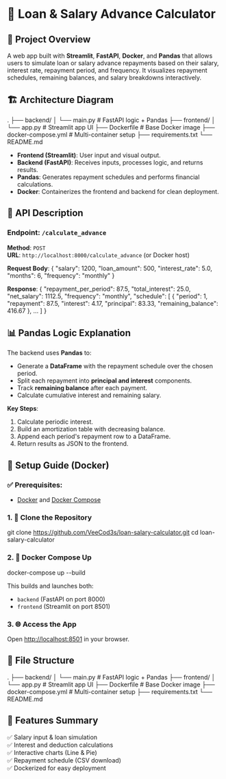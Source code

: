 # 📘 Loan & Salary Advance Calculator

## 🔧 Project Overview

A web app built with **Streamlit**, **FastAPI**, **Docker**, and **Pandas** that allows users to simulate loan or salary advance repayments based on their salary, interest rate, repayment period, and frequency. It visualizes repayment schedules, remaining balances, and salary breakdowns interactively.

## 🏗️ Architecture Diagram

.
├── backend/
│   └── main.py           # FastAPI logic + Pandas
├── frontend/
│   └── app.py            # Streamlit app UI
├── Dockerfile            # Base Docker image
├── docker-compose.yml    # Multi-container setup
├── requirements.txt
└── README.md


- **Frontend (Streamlit)**: User input and visual output.
- **Backend (FastAPI)**: Receives inputs, processes logic, and returns results.
- **Pandas**: Generates repayment schedules and performs financial calculations.
- **Docker**: Containerizes the frontend and backend for clean deployment.

## 📡 API Description

### Endpoint: `/calculate_advance`

**Method**: `POST`  
**URL**: `http://localhost:8000/calculate_advance` (or Docker host)

**Request Body**:
{
  "salary": 1200,
  "loan_amount": 500,
  "interest_rate": 5.0,
  "months": 6,
  "frequency": "monthly"
}

**Response**:
{
  "repayment_per_period": 87.5,
  "total_interest": 25.0,
  "net_salary": 1112.5,
  "frequency": "monthly",
  "schedule": [
    {
      "period": 1,
      "repayment": 87.5,
      "interest": 4.17,
      "principal": 83.33,
      "remaining_balance": 416.67
    },
    ...
  ]
}

## 📊 Pandas Logic Explanation

The backend uses **Pandas** to:
- Generate a **DataFrame** with the repayment schedule over the chosen period.
- Split each repayment into **principal and interest** components.
- Track **remaining balance** after each payment.
- Calculate cumulative interest and remaining salary.

**Key Steps**:
1. Calculate periodic interest.
2. Build an amortization table with decreasing balance.
3. Append each period's repayment row to a DataFrame.
4. Return results as JSON to the frontend.


## 🧪 Setup Guide (Docker)

### ✅ Prerequisites:
- [Docker](https://www.docker.com/) and [Docker Compose](https://docs.docker.com/compose/)

### 1. 📁 Clone the Repository

git clone https://github.com/VeeCod3s/loan-salary-calculator.git
cd loan-salary-calculator

### 2. 🐳 Docker Compose Up

docker-compose up --build

This builds and launches both:
- `backend` (FastAPI on port 8000)
- `frontend` (Streamlit on port 8501)

### 3. 🌐 Access the App

Open [http://localhost:8501](http://localhost:8501) in your browser.

## 📝 File Structure
.
├── backend/
│   └── main.py           # FastAPI logic + Pandas
├── frontend/
│   └── app.py            # Streamlit app UI
├── Dockerfile            # Base Docker image
├── docker-compose.yml    # Multi-container setup
├── requirements.txt
└── README.md

## 🚀 Features Summary

✅ Salary input & loan simulation  
✅ Interest and deduction calculations  
✅ Interactive charts (Line & Pie)  
✅ Repayment schedule (CSV download)  
✅ Dockerized for easy deployment  
